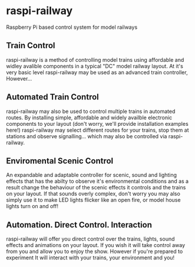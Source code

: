 # raspi-railway
Raspberry Pi based control system for model railways

## Train Control
raspi-railway is a method of controlling model trains using affordable and widley avalible components in a typical "DC" model railway layout. At it's very basic level raspi-railway may be used as an advanced train controller, However...

## Automated Train Control
raspi-railway may also be used to control multiple trains in automated routes. By installing simple, affordable and widely availble electronic components to your layout (don't worry, we'll provide installation examples here!) raspi-railway may select different routes for your trains, stop them at stations and observe signalling... which may also be controlled via raspi-railway.

## Enviromental Scenic Control
An expandable and adaptable controller for scenic, sound and lighting effects that has the abilty to observe it's environmental conditions and as a result change the behaviour of the scenic effects it controls and the trains on your layout. If that sounds overly complex, don't worry you may also simply use it to make LED lights flicker like an open fire, or model house lights turn on and off!

## Automation. Direct Control. Interaction
raspi-railway will offer you direct control over the trains, lights, sound effects and animations on your layout. If you wish it will take control away from you and allow you to enjoy the show. However if you're prepared to experiment It will interact with your trains, your environment and you!
